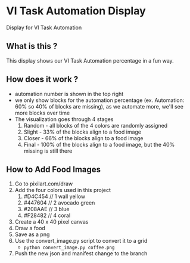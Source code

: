 # VI Task Automation Display

Display for VI Task Automation

## What is this ? ##
This display shows our VI Task Automation percentage in a fun way.

## How does it work ? ##
- automation number is shown in the top right
- we only show blocks for the automation percentage (ex. Automation: 60% so 40% of blocks are missing), as we automate more, we'll see more blocks over time
- The visualization goes through 4 stages
  1. Random - all blocks of the 4 colors are randomly assigned
  2. Slight - 33% of the blocks align to a food image
  3. Closer - 66% of the blocks align to a food image
  4. Final - 100% of the blocks align to a food image, but the 40% missing is still there

## How to Add Food Images ##
1. Go to pixilart.com/draw
2. Add the four colors used in this project
   1. #D4C454   // 1 wall yellow
   2. #447604   // 2 avocado green
   3. #208AAE   // 3 blue
   4. #F28482   // 4 coral
3. Create a 40 x 40 pixel canvas
4. Draw a food
5. Save as a png
6. Use the convert_image.py script to convert it to a grid
   - `python convert_image.py coffee.png`
7. Push the new json and manifest change to the branch



